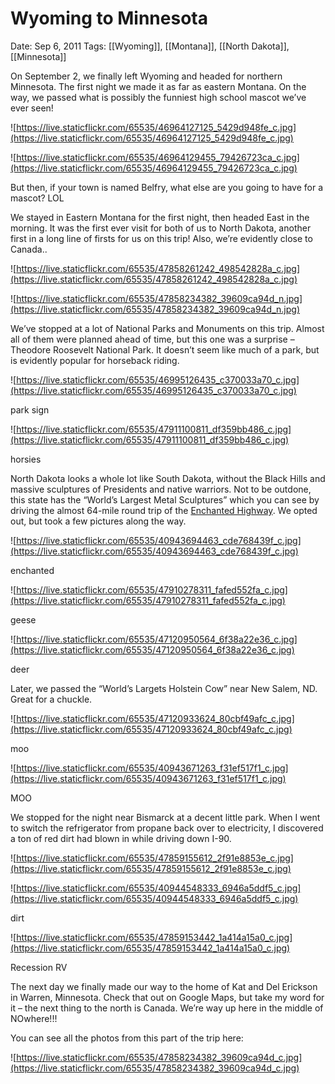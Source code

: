 # Wyoming to Minnesota

Date: Sep 6, 2011
Tags: [[Wyoming]], [[Montana]], [[North Dakota]], [[Minnesota]]

On September 2, we finally left Wyoming and headed for northern Minnesota. The first night we made it as far as eastern Montana. On the way, we passed what is possibly the funniest high school mascot we’ve ever seen!

![https://live.staticflickr.com/65535/46964127125_5429d948fe_c.jpg](https://live.staticflickr.com/65535/46964127125_5429d948fe_c.jpg)

![https://live.staticflickr.com/65535/46964129455_79426723ca_c.jpg](https://live.staticflickr.com/65535/46964129455_79426723ca_c.jpg)

But then, if your town is named Belfry, what else are you going to have for a mascot? LOL

We stayed in Eastern Montana for the first night, then headed East in the morning. It was the first ever visit for both of us to North Dakota, another first in a long line of firsts for us on this trip! Also, we’re evidently close to Canada..

![https://live.staticflickr.com/65535/47858261242_498542828a_c.jpg](https://live.staticflickr.com/65535/47858261242_498542828a_c.jpg)

![https://live.staticflickr.com/65535/47858234382_39609ca94d_n.jpg](https://live.staticflickr.com/65535/47858234382_39609ca94d_n.jpg)

We’ve stopped at a lot of National Parks and Monuments on this trip. Almost all of them were planned ahead of time, but this one was a surprise – Theodore Roosevelt National Park. It doesn’t seem like much of a park, but is evidently popular for horseback riding.

![https://live.staticflickr.com/65535/46995126435_c370033a70_c.jpg](https://live.staticflickr.com/65535/46995126435_c370033a70_c.jpg)

park sign

![https://live.staticflickr.com/65535/47911100811_df359bb486_c.jpg](https://live.staticflickr.com/65535/47911100811_df359bb486_c.jpg)

horsies

North Dakota looks a whole lot like South Dakota, without the Black Hills and massive sculptures of Presidents and native warriors. Not to be outdone, this state has the “World’s Largest Metal Sculptures” which you can see by driving the almost 64-mile round trip of the [Enchanted Highway](https://www.enchantedhighway.net/). We opted out, but took a few pictures along the way.

![https://live.staticflickr.com/65535/40943694463_cde768439f_c.jpg](https://live.staticflickr.com/65535/40943694463_cde768439f_c.jpg)

enchanted

![https://live.staticflickr.com/65535/47910278311_fafed552fa_c.jpg](https://live.staticflickr.com/65535/47910278311_fafed552fa_c.jpg)

geese

![https://live.staticflickr.com/65535/47120950564_6f38a22e36_c.jpg](https://live.staticflickr.com/65535/47120950564_6f38a22e36_c.jpg)

deer

Later, we passed the “World’s Largets Holstein Cow” near New Salem, ND. Great for a chuckle.

![https://live.staticflickr.com/65535/47120933624_80cbf49afc_c.jpg](https://live.staticflickr.com/65535/47120933624_80cbf49afc_c.jpg)

moo

![https://live.staticflickr.com/65535/40943671263_f31ef517f1_c.jpg](https://live.staticflickr.com/65535/40943671263_f31ef517f1_c.jpg)

MOO

We stopped for the night near Bismarck at a decent little park. When I went to switch the refrigerator from propane back over to electricity, I discovered a ton of red dirt had blown in while driving down I-90.

![https://live.staticflickr.com/65535/47859155612_2f91e8853e_c.jpg](https://live.staticflickr.com/65535/47859155612_2f91e8853e_c.jpg)

![https://live.staticflickr.com/65535/40944548333_6946a5ddf5_c.jpg](https://live.staticflickr.com/65535/40944548333_6946a5ddf5_c.jpg)

dirt

![https://live.staticflickr.com/65535/47859153442_1a414a15a0_c.jpg](https://live.staticflickr.com/65535/47859153442_1a414a15a0_c.jpg)

Recession RV

The next day we finally made our way to the home of Kat and Del Erickson in Warren, Minnesota. Check that out on Google Maps, but take my word for it – the next thing to the north is Canada. We’re way up here in the middle of NOwhere!!!

You can see all the photos from this part of the trip here:

![https://live.staticflickr.com/65535/47858234382_39609ca94d_c.jpg](https://live.staticflickr.com/65535/47858234382_39609ca94d_c.jpg)